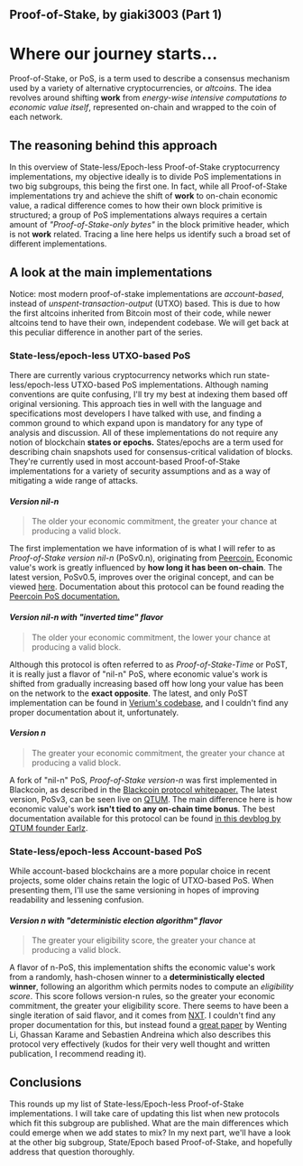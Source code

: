 ## Proof-of-Stake, by giaki3003 (Part 1)

# Where our journey starts...

Proof-of-Stake, or PoS, is a term used to describe a consensus mechanism used by a variety of alternative cryptocurrencies, or *altcoins*.
The idea revolves around shifting **work** from *energy-wise intensive computations to economic value itself*, represented on-chain and wrapped to the coin of each network.

## The reasoning behind this approach

In this overview of State-less/Epoch-less Proof-of-Stake cryptocurrency implementations, my objective ideally is to divide PoS implementations in two big subgroups, this being the first one. 
In fact, while all Proof-of-Stake implementations try and achieve the shift of **work** to on-chain economic value,  a radical difference comes to how their own block primitive is structured; a group of PoS implementations always requires a certain amount of *"Proof-of-Stake-only bytes"* in the block primitive header, which is not **work** related.
Tracing a line here helps us identify such a broad set of different implementations.

## A look at the main implementations

Notice: most modern proof-of-stake implementations are *account-based*, instead of *unspent-transaction-output* (UTXO) based. This is due to how the first altcoins inherited from Bitcoin most of their code, while newer altcoins tend to have their own, independent codebase. We will get back at this peculiar difference in another part of the series.

### State-less/epoch-less UTXO-based PoS

There are currently various cryptocurrency networks which run state-less/epoch-less UTXO-based PoS implementations. Although naming conventions are quite confusing, I'll try my best at indexing them based off original versioning. This approach ties in well with the language and specifications most developers I have talked with use, and finding a common ground to which expand upon is mandatory for any type of analysis and discussion. All of these implementations do not require any notion of blockchain **states or epochs.**
States/epochs are a term used for describing chain snapshots used for consensus-critical validation of blocks. They're currently used in most account-based Proof-of-Stake implementations for a variety of security assumptions and as a way of mitigating a wide range of attacks. 

#### *Version nil-n*

> The older your economic commitment, the greater your chance at producing a valid block.

The first implementation we have information of is what I will refer to as *Proof-of-Stake version nil-n* (PoSv0.n), originating from [Peercoin.](https://github.com/peercoin/peercoin)
Economic value's work is greatly influenced by **how long it has been on-chain**.
The latest version, PoSv0.5, improves over the original concept, and can be viewed [here](https://github.com/peercoin/peercoin/blob/master/src/kernel.cpp#L346).
Documentation about this protocol can be found reading the [Peercoin PoS documentation.](https://docs.peercoin.net/#/proof-of-stake)

#### *Version nil-n with "inverted time" flavor*

> The older your economic commitment, the lower your chance at producing a valid block.

Although this protocol is often referred to as *Proof-of-Stake-Time* or PoST, it is really just a flavor of "nil-n" PoS, where economic value's work is shifted from gradually increasing based off how long your value has been on the network to the **exact opposite**. 
The latest, and only PoST implementation can be found in [Verium's codebase](https://github.com/vericoin/vericoin/blob/master/src/kernel.cpp#L260), and I couldn't find any proper documentation about it, unfortunately.

#### *Version n*

> The greater your economic commitment, the greater your chance at producing a valid block.

A fork of "nil-n" PoS, *Proof-of-Stake version-n* was first implemented in Blackcoin, as described in the [Blackcoin protocol whitepaper.](https://blackcoin.org/blackcoin-pos-protocol-v2-whitepaper.pdf)
The latest version, PoSv3, can be seen live on [QTUM](https://github.com/qtumproject/qtum/blob/master/src/pos.cpp#L44). 
The main difference here is how economic value's work **isn't tied to any on-chain time bonus**.
The best documentation available for this protocol can be found [in this devblog by QTUM founder Earlz](http://earlz.net/view/2017/07/27/1904/the-missing-explanation-of-proof-of-stake-version).

### State-less/epoch-less Account-based PoS

While account-based blockchains are a more popular choice in recent projects, some older chains retain the logic of UTXO-based PoS. When presenting them, I'll use the same versioning in hopes of improving readability and lessening confusion.

#### *Version n with "deterministic election algorithm" flavor*

> The greater your eligibility score, the greater your chance at producing a valid block.

A flavor of n-PoS, this implementation shifts the economic value's work from a randomly, hash-chosen winner to a **deterministically elected winner**, following an algorithm which permits nodes to compute an *eligibility score*. This score follows version-n rules, so the greater your economic commitment, the greater your eligibility score.
There seems to have been a single iteration of said flavor, and it comes from [NXT](https://bitbucket.org/JeanLucPicard/nxt/src/master/).
I couldn't find any proper documentation for this, but instead found a [great paper](https://www.researchgate.net/publication/319647471_Securing_Proof-of-Stake_Blockchain_Protocols) by Wenting Li, Ghassan Karame and Sebastien Andreina which also describes this protocol very effectively (kudos for their very well thought and written publication, I recommend reading it).

## Conclusions

This rounds up my list of State-less/Epoch-less Proof-of-Stake implementations.
I will take care of updating this list when new protocols which fit this subgroup are published.
What are the main differences which could emerge when we add states to mix?
In my next part, we'll have a look at the other big subgroup, State/Epoch based Proof-of-Stake, and hopefully address that question thoroughly.




